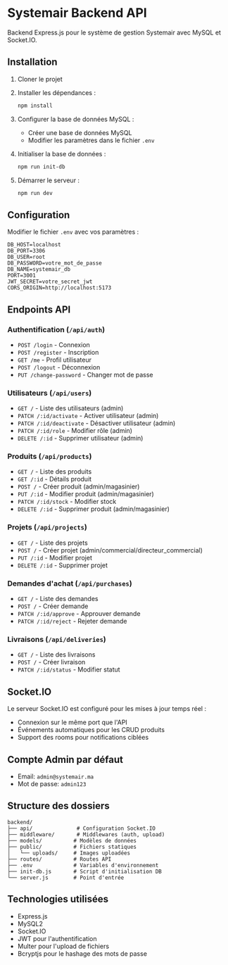 
# Systemair Backend API

Backend Express.js pour le système de gestion Systemair avec MySQL et Socket.IO.

## Installation

1. Cloner le projet
2. Installer les dépendances :
   ```bash
   npm install
   ```

3. Configurer la base de données MySQL :
   - Créer une base de données MySQL
   - Modifier les paramètres dans le fichier `.env`

4. Initialiser la base de données :
   ```bash
   npm run init-db
   ```

5. Démarrer le serveur :
   ```bash
   npm run dev
   ```

## Configuration

Modifier le fichier `.env` avec vos paramètres :

```env
DB_HOST=localhost
DB_PORT=3306
DB_USER=root
DB_PASSWORD=votre_mot_de_passe
DB_NAME=systemair_db
PORT=3001
JWT_SECRET=votre_secret_jwt
CORS_ORIGIN=http://localhost:5173
```

## Endpoints API

### Authentification (`/api/auth`)
- `POST /login` - Connexion
- `POST /register` - Inscription
- `GET /me` - Profil utilisateur
- `POST /logout` - Déconnexion
- `PUT /change-password` - Changer mot de passe

### Utilisateurs (`/api/users`)
- `GET /` - Liste des utilisateurs (admin)
- `PATCH /:id/activate` - Activer utilisateur (admin)
- `PATCH /:id/deactivate` - Désactiver utilisateur (admin)
- `PATCH /:id/role` - Modifier rôle (admin)
- `DELETE /:id` - Supprimer utilisateur (admin)

### Produits (`/api/products`)
- `GET /` - Liste des produits
- `GET /:id` - Détails produit
- `POST /` - Créer produit (admin/magasinier)
- `PUT /:id` - Modifier produit (admin/magasinier)
- `PATCH /:id/stock` - Modifier stock
- `DELETE /:id` - Supprimer produit (admin/magasinier)

### Projets (`/api/projects`)
- `GET /` - Liste des projets
- `POST /` - Créer projet (admin/commercial/directeur_commercial)
- `PUT /:id` - Modifier projet
- `DELETE /:id` - Supprimer projet

### Demandes d'achat (`/api/purchases`)
- `GET /` - Liste des demandes
- `POST /` - Créer demande
- `PATCH /:id/approve` - Approuver demande
- `PATCH /:id/reject` - Rejeter demande

### Livraisons (`/api/deliveries`)
- `GET /` - Liste des livraisons
- `POST /` - Créer livraison
- `PATCH /:id/status` - Modifier statut

## Socket.IO

Le serveur Socket.IO est configuré pour les mises à jour temps réel :
- Connexion sur le même port que l'API
- Événements automatiques pour les CRUD produits
- Support des rooms pour notifications ciblées

## Compte Admin par défaut

- Email: `admin@systemair.ma`
- Mot de passe: `admin123`

## Structure des dossiers

```
backend/
├── api/              # Configuration Socket.IO
├── middleware/       # Middlewares (auth, upload)
├── models/          # Modèles de données
├── public/          # Fichiers statiques
│   └── uploads/     # Images uploadées
├── routes/          # Routes API
├── .env             # Variables d'environnement
├── init-db.js       # Script d'initialisation DB
└── server.js        # Point d'entrée
```

## Technologies utilisées

- Express.js
- MySQL2
- Socket.IO
- JWT pour l'authentification
- Multer pour l'upload de fichiers
- Bcryptjs pour le hashage des mots de passe
